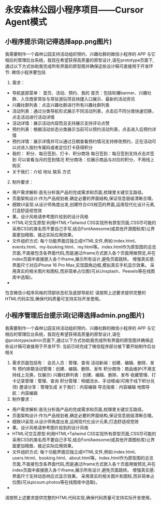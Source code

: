 # 永安森林公园小程序项目——Cursor Agent模式
## 小程序提示词(记得选择app.png图片)
我需要制作一个森林公园支持活动组织预约、兴趣社群的微信小程序的 APP 与它相应的管理后台系统，我现在希望获得高质量的原型设计,请在prototype页面下,通过以下方式协助我完成所有界面的原型图并确保这些设计稿可直接用于开发环节:
微信小程序要包括
1. 需求：
- 导航底部菜单： 首页、活动、预约、我的
 首页：包括轮播banner、兴趣社群、入住商家常驻与常驻游玩项目快捷入口展示、最新的活动资讯
- 兴趣社群列表：点击兴趣社群进行所有兴趣社群列表
- 活动列表：通过分类导航形式展示不同活动列表，点击后不同分类快速切换，点击活动进行活动详情
- 活动详情：展示活动内容而且支持展示支持评论点赞
- 预约列表：根据活动状态分类展示当前可以预约活动列表，点击进入后预约详情
- 预约详情：展示详情并可以通过日期查看预约情况支持修改预约，正在活动可以对进入按扫专属码或者定位打卡获得积分
- 我的： 积分、每日签到、打卡、积分商场
每日签到：每日签到支持点击并签到 可以查看当月的签到情况
积分商场：仅展示商品与对应的积分，不用线上购买
- 关于我们：介绍 地址 联系 方式

2. 制作要求：
- 用户需求解析:首先分析我产品的完成需求和页面,梳理里关键交互路径。
- 页面架构设计:作为产品规划者,确定必要的界面结构,保证信息层级清晰合理。
- 细致UI呈现:从设计师角度出发,创建符合iOS规范的界面,运用现代化设计元素,打造舒适视觉效
- 果。设计风格请参考图片给到的设计风格
- HTML可交互原型:利用HTML+Tailwind CSS实现所有原型页面,CSS尽可能的采用CSS的类名而不要自己手写,结合FontAwesome(或其他开源图标库)让界面更加精致、接近实际应用效果。
- 文件组织方式:
每个功能界面应独立成HTML文件,例如:index.html、events.html、my-booking.html、my.html等。index.html作为原型图的总览页面,不直接包含各界面代码,而是通过iframe方式嵌入各个页面用做预览,并在index页面中直接嵌入各个iframe,展示所有设计,避免页面跳转。
增强真实感:
界面尺寸对应iPhone 16 Pro Max,实现圆角边框,模拟真实手机显示效果。
采用真实的相关图片和图标,而非简单占位图(可从Unsplash、Peexels等在线图库中选取)。
-
包含微信小程序风格的顶部状态栏及底部导航栏
请按照上述要求提供完整的HTML代码实现,确保代码质量可支持实际开发使用。

## 小程序管理后台提示词(记得选择admin.png图片)
我需要制作一个森林公园支持活动组织预约、兴趣社群的微信小程序的 APP 与它相应的管理后台系统，我现在希望获得高质量的原型设计,请在@prototype/admin页面下,通过以下方式协助我完成所有界面的原型图并确保这些设计稿可直接用于开发环节:
当前已经完成了微信程序部分接下要开始制作后台相关
1. 需求页面包括有：
会员人员：管理、查询
活动新闻：创建、编辑、删除、发布
预约排期活动管理：创建、编辑、删除、发布
积分商场：商品维护(不用支持线上兑换，仅展示)
兴趣社群列表：创建、编辑、删除、发布
收藏管理、打卡记录管理：管理、查询
积分管理：明细流水、手动增减(可用于线下积分兑领)
邀请分享：管理生成
关于我们：内容编辑
导览指南：内容编辑
地图导航：内容编辑
2. 制作要求：
- 用户需求解析:首先分析我产品的完成需求和页面,梳理里关键交互路径。
- 页面架构设计:作为产品规划者,确定必要的界面结构,保证信息层级清晰合理。
- 细致UI呈现:从设计师角度出发,运用现代化设计元素,打造舒适视觉效
- 果。设计风格请参考图片给到的设计风格
- HTML可交互原型:利用HTML+Tailwind CSS实现所有原型页面,CSS尽可能的采用CSS的类名而不要自己手写,结合FontAwesome(或其他开源图标库)让界面更加精致、接近实际应用效果。
- 文件组织方式:
每个功能界面应独立成HTML文件,例如:index.html、users.htrml、booking.html、about.html等。index.html作为原型图的总览页面,不直接包含各界面代码,而是通过iframe方式嵌入各个页面用做预览,并在index页面中直接嵌入各个iframe,展示所有设计,避免页面跳转。
增强真实感:
界面尺寸支持动态响应式显示效果。
采用真实的相关图片和图标,而非简单占位图(可从picsum.photos等在线图库中选取)。
-
请按照上述要求提供完整的HTML代码实现,确保代码质量可支持实际开发使用。
